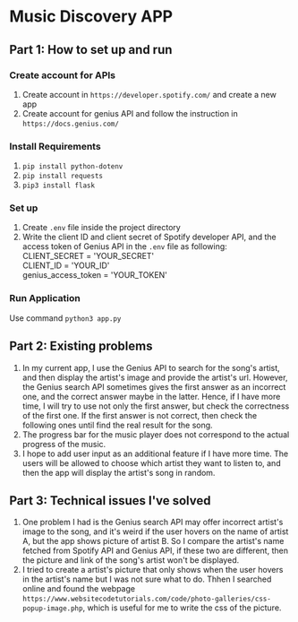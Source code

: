 # Music Discovery APP
## Part 1: How to set up and run
### Create account for APIs
1. Create account in `https://developer.spotify.com/` and create a new app
2. Create account for genius API and follow the instruction in `https://docs.genius.com/`
### Install Requirements
1. `pip install python-dotenv`  
2. `pip install requests`  
3. `pip3 install flask`  
### Set up
1. Create `.env` file inside the project directory  
2. Write the client ID and client secret of Spotify developer API, and the access token of Genius API in the `.env` file as following:  
CLIENT_SECRET = 'YOUR_SECRET'  
CLIENT_ID = 'YOUR_ID'  
genius_access_token = 'YOUR_TOKEN'
### Run Application
Use command `python3 app.py`
## Part 2: Existing problems
1. In my current app, I use the Genius API to search for the song's artist, and then display the artist's image and provide the artist's url. However, the Genius search API sometimes 
gives the first answer as an incorrect one, and the correct answer maybe in the latter. Hence, if I have more time, I will try to use not only the first answer, but check the correctness 
of the first one. If the first answer is not correct, then check the following ones until find the real result for the song.  
2. The progress bar for the music player does not correspond to the actual progress of the music.
3. I hope to add user input as an additional feature if I have more time. The users will be allowed to choose which artist they want to listen to, and then the app will display the 
artist's song in random.
## Part 3: Technical issues I've solved
1. One problem I had is the Genius search API may offer incorrect artist's image to the song, and it's weird if the user hovers on the name of artist A, but the app shows picture of artist B.
So I compare the artist's name fetched from Spotify API and Genius API, if these two are different, then the picture and link of the song's artist won't be displayed.
2. I tried to create a artist's picture that only shows when the user hovers in the artist's name but I was not sure what to do. Thhen I searched online and found the webpage `https://www.websitecodetutorials.com/code/photo-galleries/css-popup-image.php`, 
which is useful for me to write the css of the picture.
